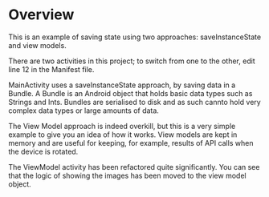 # Overview

This is an example of saving state using two approaches: saveInstanceState and view models.

There are two activities in this project; to switch from one to the other, edit line 12 in the Manifest file.

MainActivity uses a saveInstanceState approach, by saving data in a Bundle. A Bundle is an Android object that holds basic data types such as Strings and Ints. Bundles are serialised to disk and as such cannto hold very complex data types or large amounts of data.

The View Model approach is indeed overkill, but this is a very simple example to give you an idea of how it works. View models are kept in memory and are useful for keeping, for example, results of API calls when the device is rotated.

The ViewModel activity has been refactored quite significantly. You can see that the logic of showing the images has been moved to the view model object.